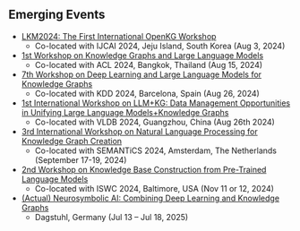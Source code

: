 ## Emerging Events
* [LKM2024: The First International OpenKG Workshop](https://lkm2024.openkg.org/)
  * Co-located with IJCAI 2024, Jeju Island, South Korea (Aug 3, 2024)
* [1st Workshop on Knowledge Graphs and Large Language Models](https://kallmworkshop.github.io/kallm2024/)
  * Co-located with ACL 2024, Bangkok, Thailand (Aug 15, 2024)
* [7th Workshop on Deep Learning and Large Language Models for Knowledge Graphs](https://genetasefa.github.io/dl4kg2024)
  * Co-located with KDD 2024, Barcelona, Spain (Aug 26, 2024)
* [1st International Workshop on LLM+KG: Data Management Opportunities in Unifying Large Language Models+Knowledge Graphs](https://seucoin.github.io/workshop/llmkg/)
  * Co-located with VLDB 2024, Guangzhou, China (Aug 26th 2024)
* [3rd International Workshop on Natural Language Processing for Knowledge Graph Creation](https://sites.google.com/view/3rdnlp4kgc)
  * Co-located with SEMANTiCS 2024, Amsterdam, The Netherlands (September 17-19, 2024)
* [2nd Workshop on Knowledge Base Construction from Pre-Trained Language Models  ](https://lm-kbc.github.io/workshop2024/)
  * Co-located with ISWC 2024, Baltimore, USA (Nov 11 or 12, 2024)
* [(Actual) Neurosymbolic AI: Combining Deep Learning and Knowledge Graphs](https://www.dagstuhl.de/en/seminars/seminar-calendar/seminar-details/25291)
  * Dagstuhl, Germany (Jul 13 – Jul 18, 2025)